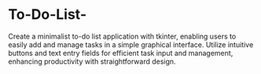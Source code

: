 # To-Do-List-
Create a minimalist to-do list application with tkinter, enabling users to easily add and manage tasks in a simple graphical interface. Utilize intuitive buttons and text entry fields for efficient task input and management, enhancing productivity with straightforward design.
